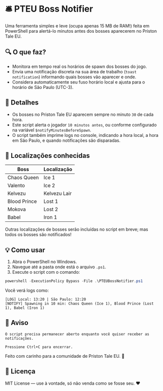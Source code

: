 # 🛎️ PTEU Boss Notifier

Uma ferramenta simples e leve (ocupa apenas 15 MB de RAM!) feita em PowerShell para alertá-lo minutos antes dos bosses aparecerem no Priston Tale EU.

## 🔍 O que faz?

- Monitora em tempo real os horários de spawn dos bosses do jogo.
- Envia uma notificação discreta na sua área de trabalho (`toast notification`) informando quais bosses vão aparecer e onde.
- Considera automaticamente seu fuso horário local e ajusta para o horário de São Paulo (UTC-3).

## 📌 Detalhes

- Os bosses no Priston Tale EU aparecem sempre no minuto `30` de cada hora.
- Este script alerta o jogador `10 minutos antes`, ou conforme configurado na variável `$notifyMinutesBeforeSpawn`.
- O script também imprime logs no console, indicando a hora local, a hora em São Paulo, e quando notificações são disparadas.

## 📍 Localizações conhecidas

| Boss          | Localização       |
|---------------|-------------------|
| Chaos Queen   | Ice 1             |
| Valento       | Ice 2             |
| Kelvezu       | Kelvezu Lair      |
| Blood Prince  | Lost 1            |
| Mokova        | Lost 2            |
| Babel         | Iron 1            |

Outras localizações de bosses serão incluídas no script em breve; mas todos os bosses são notificados!

## 💡 Como usar

1. Abra o PowerShell no Windows.
2. Navegue até a pasta onde está o arquivo `.ps1`.
3. Execute o script com o comando:

```powershell
powershell -ExecutionPolicy Bypass -File .\PTEUBossNotifier.ps1
```
Você verá logs como:
```
[LOG] Local: 13:20 | São Paulo: 12:20  
[NOTIFY] Spawning in 10 min: Chaos Queen (Ice 1), Blood Prince (Lost 1), Babel (Iron 1)
```

## 🚨 Aviso

    O script precisa permanecer aberto enquanto você quiser receber as notificações.

    Pressione Ctrl+C para encerrar.

Feito com carinho para a comunidade de Priston Tale EU. 💙

## 📜 Licença

MIT License — use à vontade, só não venda como se fosse seu. ❤️
